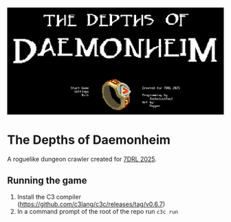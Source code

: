 ![header](https://raw.githubusercontent.com/TechnicalFowl/7DRL-2025/refs/heads/master/media/title.PNG)

# The Depths of Daemonheim

A roguelike dungeon crawler created for [7DRL 2025](https://itch.io/jam/7drl-challenge-2025).

## Running the game

1. Install the C3 compiler (https://github.com/c3lang/c3c/releases/tag/v0.6.7)
2. In a command prompt of the root of the repo run `c3c run`